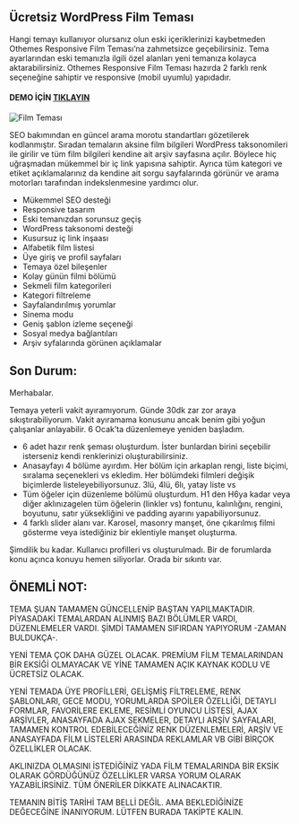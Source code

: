 ## Ücretsiz WordPress Film Teması
Hangi temayı kullanıyor olursanız olun eski içeriklerinizi kaybetmeden Othemes Responsive Film Teması‘na zahmetsizce geçebilirsiniz. Tema ayarlarından eski temanızla ilgili özel alanları yeni temanıza kolayca aktarabilirsiniz. Othemes Responsive Film Teması hazırda 2 farklı renk seçeneğine sahiptir ve responsive (mobil uyumlu) yapıdadır.
#### **DEMO İÇİN [TIKLAYIN](http://othemes.net/temalar/wordpress-responsive-film-temasi)**

![Film Teması](http://othemes.net/wp-content/uploads/edd/wordpress-film-temasi-anasayfa-1.jpg)

SEO bakımından en güncel arama morotu standartları gözetilerek kodlanmıştır. Sıradan temaların aksine film bilgileri WordPress taksonomileri ile girilir ve tüm film bilgileri kendine ait arşiv sayfasına açılır. Böylece hiç uğraşmadan mükemmel bir iç link yapısına sahiptir. Ayrıca tüm kategori ve etiket açıklamalarınız da kendine ait sorgu sayfalarında görünür ve arama motorları tarafından indekslenmesine yardımcı olur.

- Mükemmel SEO desteği
- Responsive tasarım
- Eski temanızdan sorunsuz geçiş
- WordPress taksonomi desteği
- Kusursuz iç link inşaası
- Alfabetik film listesi
- Üye giriş ve profil sayfaları
- Temaya özel bileşenler
- Kolay günün filmi bölümü
- Sekmeli film kategorileri
- Kategori filtreleme
- Sayfalandırılmış yorumlar
- Sinema modu
- Geniş şablon izleme seçeneği
- Sosyal medya bağlantıları
- Arşiv syfalarında görünen açıklamalar
## Son Durum:

Merhabalar.

Temaya yeterli vakit ayıramıyorum. Günde 30dk zar zor araya sıkıştırabiliyorum. Vakit ayıramama konusunu ancak benim gibi yoğun çalışanlar anlayabilir.
6 Ocak’ta düzenlemeye yeniden başladım.

- 6 adet hazır renk şeması oluşturdum. İster bunlardan birini seçebilir isterseniz kendi renklerinizi oluşturabilirsiniz.
- Anasayfayı 4 bölüme ayırdım. Her bölüm için arkaplan rengi, liste biçimi, sıralama seçenekleri vs ekledim. Her bölümdeki filmleri değişik biçimlerde listeleyebiliyorsunuz. 3lü, 4lü, 6lı, yatay liste vs
- Tüm öğeler için düzenleme bölümü oluşturdum. H1 den H6ya kadar veya diğer aklınızagelen tüm öğelerin (linkler vs) fontunu, kalınlığını, rengini, boyutunu, satır yüksekliğini ve padding ayarını yapabiliyorsunuz.
- 4 farklı slider alanı var. Karosel, masonry manşet, öne çıkarılmış filmi gösterme veya istediğiniz bir eklentiyle manşet oluşturma.

Şimdilik bu kadar. Kullanıcı profilleri vs oluşturulmadı.
Bir de forumlarda konu açınca konuyu hemen siliyorlar. Orada bir sıkıntı var.

## ÖNEMLİ NOT:

TEMA ŞUAN TAMAMEN GÜNCELLENİP BAŞTAN YAPILMAKTADIR. PİYASADAKİ TEMALARDAN ALINMIŞ BAZI BÖLÜMLER VARDI, DÜZENLEMELER VARDI. ŞİMDİ TAMAMEN SIFIRDAN YAPIYORUM -ZAMAN BULDUKÇA-.

YENİ TEMA ÇOK DAHA GÜZEL OLACAK. PREMİUM FİLM TEMALARINDAN BİR EKSİĞİ OLMAYACAK VE YİNE TAMAMEN AÇIK KAYNAK KODLU VE ÜCRETSİZ OLACAK.

YENİ TEMADA ÜYE PROFİLLERİ, GELİŞMİŞ FİLTRELEME, RENK ŞABLONLARI, GECE MODU, YORUMLARDA SPOİLER ÖZELLİĞİ, DETAYLI FORMLAR, FAVORİLERE EKLEME, RESİMLİ OYUNCU LİSTESİ, AJAX ARŞİVLER, ANASAYFADA AJAX SEKMELER, DETAYLI ARŞİV SAYFALARI, TAMAMEN KONTROL EDEBİLECEĞİNİZ RENK DÜZENLEMELERİ, ARŞİV VE ANASAYFADA FİLM LİSTELERİ ARASINDA REKLAMLAR  VB GİBİ BİRÇOK ÖZELLİKLER OLACAK.

AKLINIZDA OLMASINI İSTEDİĞİNİZ YADA FİLM TEMALARINDA BİR EKSİK OLARAK GÖRDÜĞÜNÜZ ÖZELLİKLER VARSA YORUM OLARAK YAZABİLİRSİNİZ. TÜM ÖNERİLER DİKKATE ALINACAKTIR.

TEMANIN BİTİŞ TARİHİ TAM BELLİ DEĞİL. AMA BEKLEDİĞİNİZE DEĞECEĞİNE İNANIYORUM. LÜTFEN BURADA TAKİPTE KALIN.